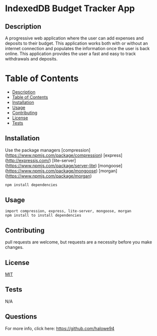 # IndexedDB Budget Tracker App

## Description

A progressive web application where the user can add expenses and deposits to their budget. This application works both with or without an internet connection and populates the information once the user is back online. This application provides the user a fast and easy to track withdrawals and deposits.

# Table of Contents

- [Description](#Description)
- [Table of Contents](#Table-Of-Contents)
- [Installation](#Installation)
- [Usage](#Usage)
- [Contributing](#Contributing)
- [License](#License)
- [Tests](#Tests)

## Installation

Use the package managers
[compression] (https://www.npmjs.com/package/compression)
[express] (http://expressjs.com/)
[lite-server] (https://www.npmjs.com/package/server-lite)
[mongoose] (https://www.npmjs.com/package/mongoose)
[morgan] (https://www.npmjs.com/package/morgan)

```bash
npm install dependencies
```

## Usage

```compression, express, lite-server, mongoose, morgan
import compression, express, lite-server, mongoose, morgan
npm install to install dependencies
```

## Contributing

pull requests are welcome, but requests are a necessity before you make changes.

## License

[MIT](https://opensource.org/licenses/MIT)

## Tests

N/A

## Questions

For more info, click here:
https://github.com/halowe94
